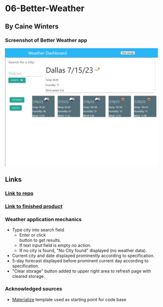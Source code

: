# 06-Better-Weather
## By Caine Winters



### Screenshot of Better Weather app
![Screenshot of Better Weather app.](./assets/img/404.jpg)

## Links
### [Link to repo](https://github.com/elcaine/06-Better-Weather)
### [Link to finished product](https://elcaine.github.io/06-Better-Weather/)

### Weather application mechanics
- Type city into search field
    - Enter or click <search> button to get results.
    - If text input field is empty no action.
    - If no city is found, "No City found" displayed (no weather data).
- Current city and date displayed prominently according to specification.
- 5-day forecast displayed before prominent current day according to specification.
- "Clear storage" button added to upper right area to refresh page with cleared storage. 


### Acknowledged sources
- [Materialize](
https://materializecss.com/getting-started.html) template used as starting point for code base
